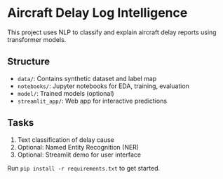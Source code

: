 # Aircraft Delay Log Intelligence

This project uses NLP to classify and explain aircraft delay reports using transformer models.

## Structure
- `data/`: Contains synthetic dataset and label map
- `notebooks/`: Jupyter notebooks for EDA, training, evaluation
- `model/`: Trained models (optional)
- `streamlit_app/`: Web app for interactive predictions

## Tasks
1. Text classification of delay cause
2. Optional: Named Entity Recognition (NER)
3. Optional: Streamlit demo for user interface

Run `pip install -r requirements.txt` to get started.
